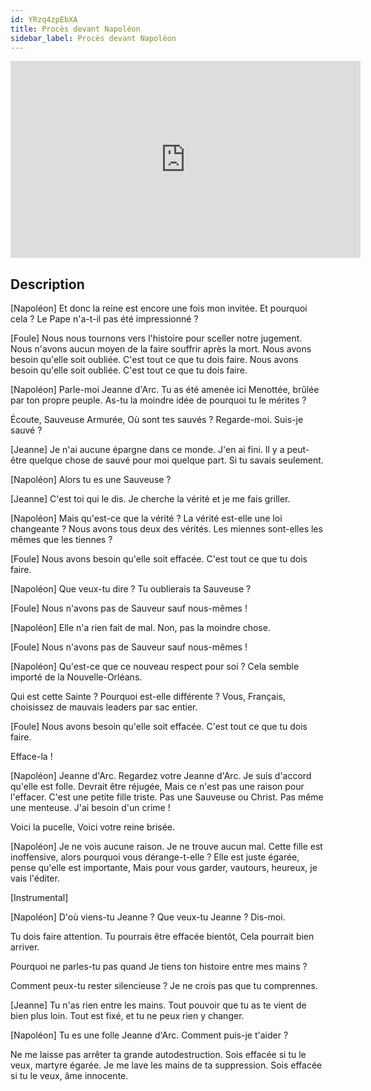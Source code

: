 ```yaml
---
id: YRzq4zpEbXA
title: Procès devant Napoléon
sidebar_label: Procès devant Napoléon
---
```


<iframe
  width="560"
  height="315"
  src="https://www.youtube.com/embed/YRzq4zpEbXA"
  title="YouTube video player"
  frameborder="0"
  allow="accelerometer; autoplay; clipboard-write; encrypted-media; gyroscope; picture-in-picture; web-share"
  referrerpolicy="strict-origin-when-cross-origin"
  allowfullscreen
></iframe>

## Description

[Napoléon]
Et donc la reine est encore une fois mon invitée.
Et pourquoi cela ? Le Pape n'a-t-il pas été impressionné ?

[Foule]
Nous nous tournons vers l'histoire pour sceller notre jugement.
Nous n'avons aucun moyen de la faire souffrir après la mort.
Nous avons besoin qu'elle soit oubliée.
C'est tout ce que tu dois faire.
Nous avons besoin qu'elle soit oubliée.
C'est tout ce que tu dois faire.

[Napoléon]
Parle-moi Jeanne d'Arc.
Tu as été amenée ici
Menottée, brûlée par ton propre peuple.
As-tu la moindre idée de pourquoi tu le mérites ?

Écoute, Sauveuse Armurée,
Où sont tes sauvés ?
Regarde-moi. Suis-je sauvé ?

[Jeanne]
Je n'ai aucune épargne dans ce monde.
J'en ai fini.
Il y a peut-être quelque chose de sauvé pour moi quelque part.
Si tu savais seulement.

[Napoléon]
Alors tu es une Sauveuse ?

[Jeanne]
C'est toi qui le dis.
Je cherche la vérité et je me fais griller.

[Napoléon]
Mais qu'est-ce que la vérité ?
La vérité est-elle une loi changeante ?
Nous avons tous deux des vérités.
Les miennes sont-elles les mêmes que les tiennes ?

[Foule]
Nous avons besoin qu'elle soit effacée.
C'est tout ce que tu dois faire.

[Napoléon]
Que veux-tu dire ?
Tu oublierais ta Sauveuse ?

[Foule]
Nous n'avons pas de Sauveur sauf nous-mêmes !

[Napoléon]
Elle n'a rien fait de mal.
Non, pas la moindre chose.

[Foule]
Nous n'avons pas de Sauveur sauf nous-mêmes !

[Napoléon]
Qu'est-ce que ce nouveau respect pour soi ?
Cela semble importé de la Nouvelle-Orléans.

Qui est cette Sainte ?
Pourquoi est-elle différente ?
Vous, Français, choisissez de mauvais leaders par sac entier.

[Foule]
Nous avons besoin qu'elle soit effacée.
C'est tout ce que tu dois faire.

Efface-la !

[Napoléon]
Jeanne d'Arc. Regardez votre Jeanne d'Arc.
Je suis d'accord qu'elle est folle.
Devrait être réjugée,
Mais ce n'est pas une raison pour l'effacer.
C'est une petite fille triste.
Pas une Sauveuse ou Christ.
Pas même une menteuse.
J'ai besoin d'un crime !

Voici la pucelle,
Voici votre reine brisée.

[Napoléon]
Je ne vois aucune raison.
Je ne trouve aucun mal.
Cette fille est inoffensive, alors pourquoi vous dérange-t-elle ?
Elle est juste égarée, pense qu'elle est importante,
Mais pour vous garder, vautours, heureux, je vais l'éditer.

[Instrumental]

[Napoléon]
D'où viens-tu Jeanne ? Que veux-tu Jeanne ?
Dis-moi.

Tu dois faire attention.
Tu pourrais être effacée bientôt,
Cela pourrait bien arriver.

Pourquoi ne parles-tu pas quand
Je tiens ton histoire entre mes mains ?

Comment peux-tu rester silencieuse ?
Je ne crois pas que tu comprennes.

[Jeanne]
Tu n'as rien entre les mains.
Tout pouvoir que tu as te vient de bien plus loin.
Tout est fixé, et tu ne peux rien y changer.

[Napoléon]
Tu es une folle Jeanne d'Arc.
Comment puis-je t'aider ?

Ne me laisse pas arrêter ta grande autodestruction.
Sois effacée si tu le veux, martyre égarée.
Je me lave les mains de ta suppression.
Sois effacée si tu le veux, âme innocente.
